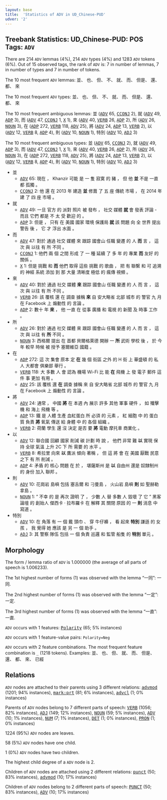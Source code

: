 ```yaml
---
layout: base
title:  'Statistics of ADV in UD_Chinese-PUD'
udver: '2'
---
```


## Treebank Statistics: UD_Chinese-PUD: POS Tags: `ADV`

There are 214 `ADV` lemmas (4%), 214 `ADV` types (4%) and 1283 `ADV` tokens (6%).
Out of 15 observed tags, the rank of `ADV` is: 7 in number of lemmas, 7 in number of types and 7 in number of tokens.

The 10 most frequent `ADV` lemmas: 並、 也、 但、 不、 就、 而、 但是、 還、 都、 來

The 10 most frequent `ADV` types:  並、 也、 但、 不、 就、 而、 但是、 還、 都、 來

The 10 most frequent ambiguous lemmas: 並 (<tt><a href="zh_pud-pos-ADV.html">ADV</a></tt> 65, <tt><a href="zh_pud-pos-CCONJ.html">CCONJ</a></tt> 2), 就 (<tt><a href="zh_pud-pos-ADV.html">ADV</a></tt> 49, <tt><a href="zh_pud-pos-ADP.html">ADP</a></tt> 3), 而 (<tt><a href="zh_pud-pos-ADV.html">ADV</a></tt> 47, <tt><a href="zh_pud-pos-CCONJ.html">CCONJ</a></tt> 1, <tt><a href="zh_pud-pos-X.html">X</a></tt> 1), 來 (<tt><a href="zh_pud-pos-ADV.html">ADV</a></tt> 40, <tt><a href="zh_pud-pos-VERB.html">VERB</a></tt> 26, <tt><a href="zh_pud-pos-ADP.html">ADP</a></tt> 2), 所 (<tt><a href="zh_pud-pos-ADV.html">ADV</a></tt> 26, <tt><a href="zh_pud-pos-NOUN.html">NOUN</a></tt> 3), 在 (<tt><a href="zh_pud-pos-ADP.html">ADP</a></tt> 272, <tt><a href="zh_pud-pos-VERB.html">VERB</a></tt> 118, <tt><a href="zh_pud-pos-ADV.html">ADV</a></tt> 25), 將 (<tt><a href="zh_pud-pos-ADV.html">ADV</a></tt> 24, <tt><a href="zh_pud-pos-ADP.html">ADP</a></tt> 13, <tt><a href="zh_pud-pos-VERB.html">VERB</a></tt> 2), 以 (<tt><a href="zh_pud-pos-ADV.html">ADV</a></tt> 12, <tt><a href="zh_pud-pos-VERB.html">VERB</a></tt> 8, <tt><a href="zh_pud-pos-ADP.html">ADP</a></tt> 4), 則 (<tt><a href="zh_pud-pos-ADV.html">ADV</a></tt> 10, <tt><a href="zh_pud-pos-NOUN.html">NOUN</a></tt> 1), 特別 (<tt><a href="zh_pud-pos-ADV.html">ADV</a></tt> 10, <tt><a href="zh_pud-pos-ADJ.html">ADJ</a></tt> 3)

The 10 most frequent ambiguous types:  並 (<tt><a href="zh_pud-pos-ADV.html">ADV</a></tt> 65, <tt><a href="zh_pud-pos-CCONJ.html">CCONJ</a></tt> 2), 就 (<tt><a href="zh_pud-pos-ADV.html">ADV</a></tt> 49, <tt><a href="zh_pud-pos-ADP.html">ADP</a></tt> 3), 而 (<tt><a href="zh_pud-pos-ADV.html">ADV</a></tt> 47, <tt><a href="zh_pud-pos-CCONJ.html">CCONJ</a></tt> 1, <tt><a href="zh_pud-pos-X.html">X</a></tt> 1), 來 (<tt><a href="zh_pud-pos-ADV.html">ADV</a></tt> 40, <tt><a href="zh_pud-pos-VERB.html">VERB</a></tt> 26, <tt><a href="zh_pud-pos-ADP.html">ADP</a></tt> 2), 所 (<tt><a href="zh_pud-pos-ADV.html">ADV</a></tt> 26, <tt><a href="zh_pud-pos-NOUN.html">NOUN</a></tt> 3), 在 (<tt><a href="zh_pud-pos-ADP.html">ADP</a></tt> 272, <tt><a href="zh_pud-pos-VERB.html">VERB</a></tt> 118, <tt><a href="zh_pud-pos-ADV.html">ADV</a></tt> 25), 將 (<tt><a href="zh_pud-pos-ADV.html">ADV</a></tt> 24, <tt><a href="zh_pud-pos-ADP.html">ADP</a></tt> 13, <tt><a href="zh_pud-pos-VERB.html">VERB</a></tt> 2), 以 (<tt><a href="zh_pud-pos-ADV.html">ADV</a></tt> 12, <tt><a href="zh_pud-pos-VERB.html">VERB</a></tt> 8, <tt><a href="zh_pud-pos-ADP.html">ADP</a></tt> 4), 則 (<tt><a href="zh_pud-pos-ADV.html">ADV</a></tt> 10, <tt><a href="zh_pud-pos-NOUN.html">NOUN</a></tt> 1), 特別 (<tt><a href="zh_pud-pos-ADV.html">ADV</a></tt> 10, <tt><a href="zh_pud-pos-ADJ.html">ADJ</a></tt> 3)


* 並
  * <tt><a href="zh_pud-pos-ADV.html">ADV</a></tt> 65: 現在 ， Khanzir 可能 是 一 隻 寂寞 的 豬 ， 但 他 <b>並</b> 不是 一直 都 孤獨 。
  * <tt><a href="zh_pud-pos-CCONJ.html">CCONJ</a></tt> 2: 他 還 在 2013 年 建造 <b>並</b> 修葺 了 五 座 傳統 市場 ， 在 2014 年 建 了 四 座 市場 。
* 就
  * <tt><a href="zh_pud-pos-ADV.html">ADV</a></tt> 49: 一旦 官方 的 派對 照片 被 發布 ， 社交 媒體 <b>就</b> 會 發表 評論 - 而且 它們 都是 不 太 受 歡迎 的 。
  * <tt><a href="zh_pud-pos-ADP.html">ADP</a></tt> 3: 但是 ， 只有 在 美國 國家 環境 保護局 <b>就</b> 該 問題 向 全 世界 提出 警告 後 ， 它 才 浮出 水面 。
* 而
  * <tt><a href="zh_pud-pos-ADV.html">ADV</a></tt> 47: 對於 通過 社交 媒體 來 跟踪 國會山 任職 變遷 的 人 <b>而</b> 言 ， 這 次 與 以往 有 所 不同 。
  * <tt><a href="zh_pud-pos-CCONJ.html">CCONJ</a></tt> 1: 他們 兩 個 之間 形成 了 一 種 延續 了 多 年 的 專業 <b>而</b> 友好 的 關係 。
  * <tt><a href="zh_pud-pos-X.html">X</a></tt> 1: 但是 挑戰 和 <b>而</b> 他們 取得 這些 挑戰 的 歌曲 ， 把 有 聯繫 和 可 追溯 的 神經 系統 添加 到 那 大量 清晰度 極低 的 瘋傳 視頻 。
* 來
  * <tt><a href="zh_pud-pos-ADV.html">ADV</a></tt> 40: 對於 通過 社交 媒體 <b>來</b> 跟踪 國會山 任職 變遷 的 人 而 言 ， 這 次 與 以往 有 所 不同 。
  * <tt><a href="zh_pud-pos-VERB.html">VERB</a></tt> 26: 該 覆核 還 在 調查 據稱 <b>來</b> 自 安大略省 北部 城市 的 警官 九 月 在 Facebook 上 煽動性 的 言論 。
  * <tt><a href="zh_pud-pos-ADP.html">ADP</a></tt> 2: 數十 年 <b>來</b> ， 他 一直 在 從事 廣播 和 電視 的 新聞 及 時事 工作 。
* 所
  * <tt><a href="zh_pud-pos-ADV.html">ADV</a></tt> 26: 對於 通過 社交 媒體 來 跟踪 國會山 任職 變遷 的 人 而 言 ， 這 次 與 以往 有 <b>所</b> 不同 。
  * <tt><a href="zh_pud-pos-NOUN.html">NOUN</a></tt> 3: 西格爾 提出 在 首都 貝爾格萊德 開辦 一 <b>所</b> 武術 學校 後 ， 於 今年 較早 時候 被 授予 塞爾維亞 國籍 。
* 在
  * <tt><a href="zh_pud-pos-ADP.html">ADP</a></tt> 272: 這 次 集會 原本 定 <b>在</b> 幾 個 街區 之外 的 H 街 上 華盛頓 的 私人 大都會 俱樂部 舉行 。
  * <tt><a href="zh_pud-pos-VERB.html">VERB</a></tt> 118: 大 多數 人 會 認為 機場 Wi-Fi 比 能 <b>在</b> 飛機 上 發 電子 郵件 這 件 事 更加 有用 。
  * <tt><a href="zh_pud-pos-ADV.html">ADV</a></tt> 25: 該 覆核 還 <b>在</b> 調查 據稱 來 自 安大略省 北部 城市 的 警官 九 月 在 Facebook 上 煽動性 的 言論 。
* 將
  * <tt><a href="zh_pud-pos-ADV.html">ADV</a></tt> 24: 通常 ， 中國 <b>將</b> 在 本週 內 展示 許多 其他 軍事 硬件 ， 如 殲擊機 和 海上 飛機 等 。
  * <tt><a href="zh_pud-pos-ADP.html">ADP</a></tt> 13: 鐵 是 人體 生產 血紅蛋白 所 必須 的 元素 ， 紅 細胞 中 的 蛋白質 負責 <b>將</b> 氧氣 傳送 給 身體 中 的 各個 組織 。
  * <tt><a href="zh_pud-pos-VERB.html">VERB</a></tt> 2: 荷蘭 學生 還 沒 決定 是否 要 <b>將</b> 電動 摩托車 商業化 。
* 以
  * <tt><a href="zh_pud-pos-ADV.html">ADV</a></tt> 12: 聯合國 回顧 國家 削減 碳 計劃 時 說 ， 他們 非常 難 <b>以</b> 實現 保持 全球 氣溫 上升 2C 下 所 需要 的 水平 。
  * <tt><a href="zh_pud-pos-VERB.html">VERB</a></tt> 8: 希拉里 向來 <b>以</b> 鷹派 傾向 著稱 ， 但 這 將 會 在 美國 厭戰 民意 之下 有 所 削減 。
  * <tt><a href="zh_pud-pos-ADP.html">ADP</a></tt> 4: 矛盾 的 核心 問題 在 於 ， 堪薩斯州 是 <b>以</b> 自由州 還是 奴隸制州 的 身份 加入 聯邦 。
* 則
  * <tt><a href="zh_pud-pos-ADV.html">ADV</a></tt> 10: 花崗岩 島嶼 包括 塞舌爾 和 刁曼島 ， 火山岩 島嶼 <b>則</b> 如 聖赫勒拿島 。
  * <tt><a href="zh_pud-pos-NOUN.html">NOUN</a></tt> 1: ” 不幸 的 是 再次 證明 了 ， 少數 人 替 多數 人 毀壞 了 它 ” 黑客 論壇 的 創始人 傑西卡 · 拉布羅卡 在 解釋 其 關閉 原因 的 一 <b>則</b> 消息 中 寫道 。
* 特別
  * <tt><a href="zh_pud-pos-ADV.html">ADV</a></tt> 10: 在 角落 有 一 個 戴 頭巾 、 穿 牛仔褲 ， 看 起來 <b>特別</b> 謙遜 的 女孩 ， 我 覺得 她 應該 是 另 一 個 助手 。
  * <tt><a href="zh_pud-pos-ADJ.html">ADJ</a></tt> 3: 其 警察 隊伍 包括 一 個 負責 巡邏 和 監管 船隻 的 <b>特別</b> 單元 。

## Morphology

The form / lemma ratio of `ADV` is 1.000000 (the average of all parts of speech is 1.006233).

The 1st highest number of forms (1) was observed with the lemma “一同”: 一同.

The 2nd highest number of forms (1) was observed with the lemma “一定”: 一定.

The 3rd highest number of forms (1) was observed with the lemma “一直”: 一直.

`ADV` occurs with 1 features: <tt><a href="zh_pud-feat-Polarity.html">Polarity</a></tt> (65; 5% instances)

`ADV` occurs with 1 feature-value pairs: `Polarity=Neg`

`ADV` occurs with 2 feature combinations.
The most frequent feature combination is `_` (1218 tokens).
Examples: 並、 也、 但、 就、 而、 但是、 還、 都、 來、 已經


## Relations

`ADV` nodes are attached to their parents using 3 different relations: <tt><a href="zh_pud-dep-advmod.html">advmod</a></tt> (1201; 94% instances), <tt><a href="zh_pud-dep-mark-prt.html">mark:prt</a></tt> (81; 6% instances), <tt><a href="zh_pud-dep-advcl.html">advcl</a></tt> (1; 0% instances)

Parents of `ADV` nodes belong to 7 different parts of speech: <tt><a href="zh_pud-pos-VERB.html">VERB</a></tt> (1056; 82% instances), <tt><a href="zh_pud-pos-ADJ.html">ADJ</a></tt> (149; 12% instances), <tt><a href="zh_pud-pos-NOUN.html">NOUN</a></tt> (59; 5% instances), <tt><a href="zh_pud-pos-ADV.html">ADV</a></tt> (10; 1% instances), <tt><a href="zh_pud-pos-NUM.html">NUM</a></tt> (7; 1% instances), <tt><a href="zh_pud-pos-DET.html">DET</a></tt> (1; 0% instances), <tt><a href="zh_pud-pos-PRON.html">PRON</a></tt> (1; 0% instances)

1224 (95%) `ADV` nodes are leaves.

58 (5%) `ADV` nodes have one child.

1 (0%) `ADV` nodes have two children.

The highest child degree of a `ADV` node is 2.

Children of `ADV` nodes are attached using 2 different relations: <tt><a href="zh_pud-dep-punct.html">punct</a></tt> (50; 83% instances), <tt><a href="zh_pud-dep-advmod.html">advmod</a></tt> (10; 17% instances)

Children of `ADV` nodes belong to 2 different parts of speech: <tt><a href="zh_pud-pos-PUNCT.html">PUNCT</a></tt> (50; 83% instances), <tt><a href="zh_pud-pos-ADV.html">ADV</a></tt> (10; 17% instances)

